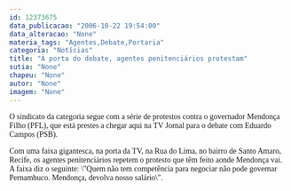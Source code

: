 ```yaml
---
id: 12373675
data_publicacao: "2006-10-22 19:54:00"
data_alteracao: "None"
materia_tags: "Agentes,Debate,Portaria"
categoria: "Notícias"
title: "À porta do debate, agentes penitenciários protestam"
sutia: "None"
chapeu: "None"
autor: "None"
imagem: "None"
---
```

<p><P><FONT face=Verdana>O sindicato da categoria segue com a série de protestos contra o governador Mendonça Filho (PFL), que está prestes a chegar aqui na TV Jornal para o debate com Eduardo Campos (PSB).</FONT></P></p>
<p><P><FONT face=Verdana>Com uma faixa gigantesca, na porta da TV, na Rua do Lima, no bairro de Santo Amaro, Recife, os agentes penitenciários repetem o protesto que têm feito aonde Mendonça vai. A faixa diz o seguinte: \"Quem não tem competência para negociar não pode governar Pernambuco. Mendonça, devolva nosso salário\".</FONT></P> </p>
